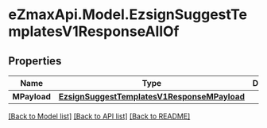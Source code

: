 
# eZmaxApi.Model.EzsignSuggestTemplatesV1ResponseAllOf

## Properties

Name | Type | Description | Notes
------------ | ------------- | ------------- | -------------
**MPayload** | [**EzsignSuggestTemplatesV1ResponseMPayload**](EzsignSuggestTemplatesV1ResponseMPayload.md) |  | 

[[Back to Model list]](../README.md#documentation-for-models)
[[Back to API list]](../README.md#documentation-for-api-endpoints)
[[Back to README]](../README.md)

